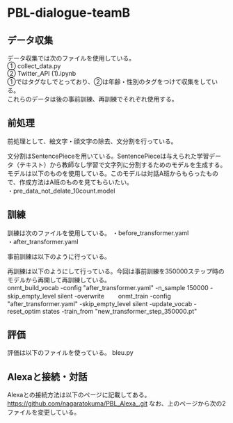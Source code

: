 # PBL-dialogue-teamB 

## データ収集
データ収集では次のファイルを使用している。  
① collect_data.py  
② Twitter_API (1).ipynb  
①ではタグなしでとっており、②は年齢・性別のタグをつけて収集をしている。  
これらのデータは後の事前訓練、再訓練でそれぞれ使用する。  



## 前処理
前処理として、絵文字・顔文字の除去、文分割を行っている。  


文分割はSentencePieceを用いている。SentencePieceは与えられた学習データ（テキスト）から教師なし学習で文字列に分割するためのモデルを生成する。  
モデルは以下のものを使用している。このモデルは対話A班からもらったもので、作成方法はA班のものを見てもらいたい。  
・pre_data_not_delate_10count.model  



## 訓練
訓練は次のファイルを使用している。
・before_transformer.yaml  
・after_transformer.yaml  

事前訓練は以下のように行っている。


再訓練は以下のようにして行っている。今回は事前訓練を350000ステップ時のモデルから再開して再訓練している。  
onmt_build_vocab -config "after_transformer.yaml" -n_sample 150000 -skip_empty_level silent -overwrite　　
onmt_train -config "after_transformer.yaml" -skip_empty_level silent -update_vocab -reset_optim states -train_from "new_transformer_step_350000.pt"


## 評価
評価は以下のファイルを使っている。
bleu.py  

## Alexaと接続・対話
Alexaとの接続方法は以下のページに記載してある。  
https://github.com/nagaratokuma/PBL_Alexa_.git
なお、上のページから次の2ファイルを変更している。  

